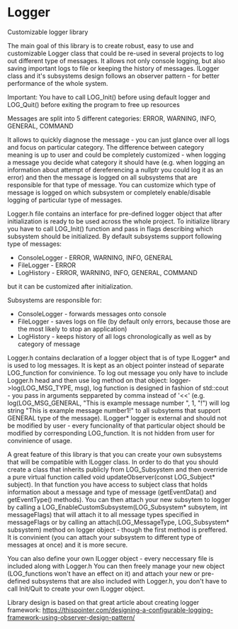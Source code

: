 # Logger
Customizable logger library 

The main goal of this library is to create robust, easy to use and customizable Logger class that could be re-used in several projects to log out different type of messages. It allows not only console logging, but also saving important logs to file or keeping the history of messages. ILogger class and it's subsystems design follows an observer pattern - for better performance of the whole system.

Important: You have to call LOG_Init() before using default logger and LOG_Quit() before exiting the program to free up resources

Messages are split into 5 different categories: ERROR, WARNING, INFO, GENERAL, COMMAND

It allows to quickly diagnose the message - you can just glance over all logs and focus on particular category.
The difference between category meaning is up to user and could be completely customized - when logging a message you decide what category it should have (e.g. when logging an information about attempt of dereferencing a nullptr you could log it as an error) and then the message is logged on all subsystems that are responsible for that type of message.
You can customize which type of message is logged on which subsystem or completely enable/disable logging of particular type of messages.

Logger.h file contains an interface for pre-defined logger object that after initialization is ready to be used across the whole project.
To initialize library you have to call LOG_Init() function and pass in flags describing which subsystem should be initialized.
By default subsystems support following type of messages:
- ConsoleLogger - ERROR, WARNING, INFO, GENERAL
- FileLogger - ERROR
- LogHistory - ERROR, WARNING, INFO, GENERAL, COMMAND

but it can be customized after initialization.

Subsystems are responsible for:
- ConsoleLogger - forwards messages onto console
- FileLogger - saves logs on file (by default only errors, because those are the most likely to stop an application)
- LogHistory - keeps history of all logs chronologically as well as by category of message

Logger.h contains declaration of a logger object that is of type ILogger* and is used to log messages. It is kept as an object pointer instead of separate LOG_function for convinience. To log out message you only have to include Logger.h head and then use log method on that object: logger->log(LOG_MSG_TYPE, msg), log function is designed in fashion of std::cout - you pass in arguments seppareted by comma instead of '<<' (e.g. log(LOG_MSG_GENERAL, "This is example message number ", 1, "!") will log string "This is example message number1!" to all subsytems that support GENERAL type of the message).
ILogger* logger is external and should not be modified by user - every funcionality of that particular object should be modified by corresponding LOG_function. It is not hidden from user for convinience of usage. 

A great feature of this library is that you can create your own subsystems that will be compatible with ILogger class. In order to do that you should create a class that inherits publicly from LOG_Subsystem and then override a pure virtual function called
void updateObserver(const LOG_Subject* subject). In that function you have access to subject class that holds information about a message and type of message (getEventData() and getEventType() methods). You can then attach your new subsytem to logger by calling a LOG_EnableCustomSubsystem(LOG_Subsystem* subsytem, int messageFlags) that will attach it to all message types specified in messageFlags or by calling an attach(LOG_MessageType, LOG_Subsystem* subsystem) method on logger object - though the first method is preffered. It is convinient (you can attach your subsystem to different type of messages at once) and it is more secure.

You can also define your own ILogger object - every neccessary file is included along with Logger.h
You can then freely manage your new object (LOG_functions won't have an effect on it) and attach your new or pre-defined subsystems that are also included with Logger.h, you don't have to call Init/Quit to create your own ILogger object.

Library design is based on that great article about creating logger framework: https://thispointer.com/designing-a-configurable-logging-framework-using-observer-design-pattern/
